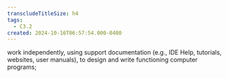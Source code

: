 ```yaml
---
transcludeTitleSize: h4
tags:
  - C3.2
created: 2024-10-16T06:57:54.000-0400
---
```

work independently, using support documentation (e.g., IDE Help, tutorials, websites, user manuals), to design and write functioning computer programs;